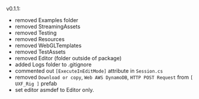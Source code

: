 
v0.1.1:   
- removed Examples folder
- removed StreamingAssets
- removed Testing
- removed Resources
- removed WebGLTemplates
- removed TestAssets
- removed Editor (folder outside of package)
- added Logs folder to .gitignore
- commented out `[ExecuteInEditMode]` attribute in `Session.cs` 
- removed `Download or copy`, `Web AWS DynamoDB`, `HTTP POST Request` from `[ UXF_Rig ]` prefab
- set editor asmdef to Editor only.